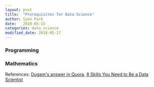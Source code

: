 ```yaml
---
layout: post
title:  "Prerequisites for Data Science"
author: Syen Park
date:   2018-05-15
categories: data_science
modified_date: 2018-05-17
---
```


### Programming


### Mathematics

References:
[Dugam's answer in Quora](https://www.quora.com/What-are-the-skills-required-for-big-data-jobs-such-as-a-data-analyst-data-engineer-or-data-developer/answer/Akash-Dugam), [8 Skills You Need to Be a Data Scientist](https://blog.udacity.com/2014/11/data-science-job-skills.html)

